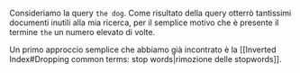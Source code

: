Consideriamo la query `the dog`.
Come risultato della query otterrò tantissimi documenti inutili alla mia ricerca, per il semplice motivo che è presente il termine `the` un numero elevato di volte.

Un primo approccio semplice che abbiamo già incontrato è la [[Inverted Index#Dropping common terms: stop words|rimozione delle stopwords]].
